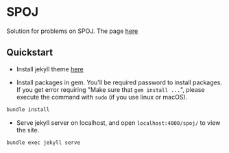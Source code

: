 # SPOJ

Solution for problems on SPOJ. The page [here](https://huynhsamha.github.io/spoj/)

## Quickstart

+ Install jekyll theme [here](https://jekyllrb.com/)

+ Install packages in gem. You'll be required password to install packages. If you get error requiring "Make sure that `gem install ...`", please execute the command with `sudo` (if you use linux or macOS).
```bash
bundle install
```

+ Serve jekyll server on localhost, and open `localhost:4000/spoj/` to view the site.
```bash
bundle exec jekyll serve
```